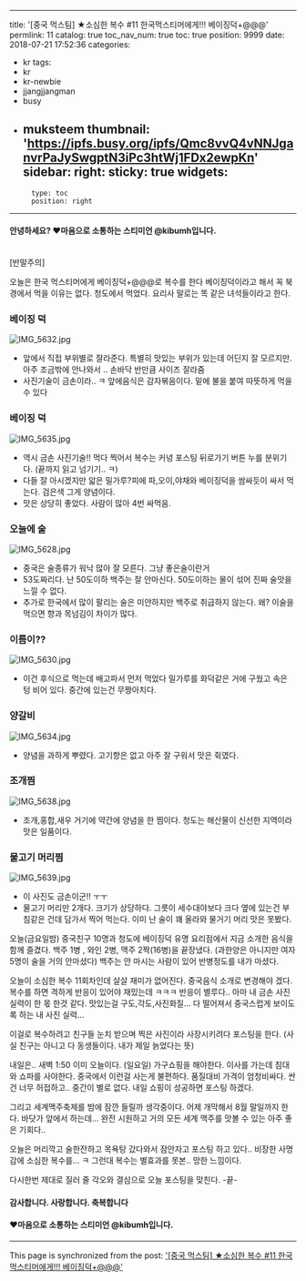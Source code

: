 
---
title: '[중국 먹스팀] ★소심한 복수 #11 한국먹스티머에게!!! 베이징덕+@@@'
permlink: 11
catalog: true
toc_nav_num: true
toc: true
position: 9999
date: 2018-07-21 17:52:36
categories:
- kr
tags:
- kr
- kr-newbie
- jjangjjangman
- busy
- muksteem
thumbnail: 'https://ipfs.busy.org/ipfs/Qmc8vvQ4vNNJganvrPaJySwgptN3iPc3htWj1FDx2ewpKn'
sidebar:
    right:
        sticky: true
widgets:
    -
        type: toc
        position: right
---


#### 안녕하세요? ♥마음으로 소통하는 스티미언 @kibumh입니다.
<br>
[반말주의]

오늘은 한국 먹스티머에게 베이징덕+@@@로 복수를 한다
베이징덕이라고 해서 꼭 북경에서 먹을 이유는 없다.
청도에서 먹었다. 
요리사 말로는 똑 같은 녀석들이라고 한다.

### 베이징 덕 
![IMG_5632.jpg](https://ipfs.busy.org/ipfs/Qmc8vvQ4vNNJganvrPaJySwgptN3iPc3htWj1FDx2ewpKn)
- 앞에서 직접 부위별로 잘라준다. 
   특별히 맛있는 부위가 있는데 어딘지 잘 모르지만.
   아주 조금밖에 안나와서 .. 손바닥 반만큼 사이즈 잘라줌
- 사진기술이 금손이라.. ㅋ  앞에음식은 감자볶음이다.
    밑에 불을 붙여 따뜻하게 먹을 수 있다

### 베이징 덕
![IMG_5635.jpg](https://ipfs.busy.org/ipfs/QmdsptMyUpfLVyyc5PPjqLLq1iSCBqH3sVEQhcRv3WnnNe)
 - 역시 금손 사진기술!!
    먹다 찍어서 복수는  커녕 포스팅 뒤로가기 버튼 누를   분위기다. 
    (끝까지 읽고 넘기기.. ㅋ)
- 다들 잘 아시겠지만 앏은 밀가루?피에 파,오이,야채와 베이징덕을
   쌈싸듯이 싸서 먹는다. 검은색 그게 양념이다.
- 맛은 상당히 좋았다.  사람이 많아 4번 싸먹음.

### 오늘에 술
![IMG_5628.jpg](https://ipfs.busy.org/ipfs/QmSoiFrjMmUWER4p3AqLbKvzMa4JQLNTHJnesa1KwgJyvt)
- 중국은 술종류가 워낙 많아 잘 모른다. 그냥 좋은술이란거
- 53도짜리다. 난 50도이하 백주는 잘 안마신다.
   50도이하는 물이 섞어 진짜 술맛을 느낄 수 없다.
- 추가로 한국에서 많이 팔리는 술은 미얀하지만 백주로 취급하지
   않는다. 왜? 이술을 먹으면 향과 목넘김이 차이가 많다.

### 이름이??
![IMG_5630.jpg](https://ipfs.busy.org/ipfs/QmWffpcPCXWFNB7Vgz2JKq8PmjAmPsZQoTQGJ4f7iWq8pR)
- 이건 후식으로 먹는데 배고파서 먼저 먹었다
   밀가루를 화덕같은 거에 구웠고 속은 텅 비어 있다.
   중간에 있는건 무짱아치다.

### 양갈비
![IMG_5634.jpg](https://ipfs.busy.org/ipfs/QmPeFjbKbFWeVBT3Q51F22yCvaUw72EqLsc8TDmeWVCvvv)
- 양념을 과하게 뿌렸다.
   고기향은 없고 아주 잘 구워서 맛은 쥑였다.

### 조개찜   
![IMG_5638.jpg](https://ipfs.busy.org/ipfs/QmczYzNsE4yz9JJ9FuJ9D3KeeukMRpppHfpaeDCmyfDojM)
- 조개,홍합,새우 거기에 약간에 양념을 한 찜이다.
   청도는 해산물이 신선한 지역이라 맛은 일품이다.

### 물고기 머리찜
![IMG_5639.jpg](https://ipfs.busy.org/ipfs/QmWHpkin66mhhs9ADrdZ67dnWnBWsoKgwh7EdUf1imvSLk)
- 이 사진도 금손이군!! ㅜㅜ
- 물고기 머리만 2개다. 크기가 상당하다. 그릇이 세수대야보다 크다
  옆에 있는건 부침같은 건데 담가서 찍어 먹는다. 
  이미 난 술이 꽤 올라와 물거기 머리 맛은 못봤다.

오늘(금요일밤) 중국친구 10명과 청도에 베이징덕 유명 요리점에서
지금 소개한 음식을 함께 즐겼다.
백주 1병 , 와인 2병, 맥주 2짝(16병)을 끝장냈다.
(과한양은 아니지만 여자5명이 술을 거의 안마셨다)
백주는 안 마시는 사람이 있어 반병정도를 내가 마셨다.

오늘이 소심한 복수 11회차인데 살살 재미가 없어진다.
중국음식 소개로 변경해야 겠다.
복수를 하면 격하게 반응이 있어야 재밌는데 ㅋㅋㅋ
반응이 별루다.. 아마 내 금손 사진실력이 한 몫 한것 같다.
맛있는걸 구도,각도,사진화질... 다 떨어져서 중국스럽게 
보이도록 하는 내 사진 실력...

이걸로 복수하려고 친구들 눈치 받으며 찍은 사진이라
사장시키려다 포스팅을 한다. 
(사실 친구는 아니고 다 동생들이다.  내가 제일 늙었다는 뜻)

내일은.. 새벽 1:50 이미 오늘이다. (일요일)
가구쇼핑을 해야한다.  이사를 가는데 침대와 쇼파를
사야한다.  중국에서 이런걸 사는게 불편하다.
품질대비 가격이 엄청비싸다. 싼건 너무 허접하고..
중간이 별로 없다.  내일 쇼핑이 성공하면 포스팅 하겠다.

그리고 세계맥주축제를 밤에 잠깐 들릴까 생각중이다.
어제 개막해서 8월 말일까지 한다.
바닷가 앞에서 하는데... 완전 시원하고 거의 모든 세계 맥주를 
맛볼 수 있는 아주 좋은 기회다.. 

오늘은 머리깍고 술한잔하고 목욕탕 갔다와서
잠안자고 포스팅 하고 있다.. 
비장한 사명감에 소심한 복수를...
ㅋ 그런대 복수는 별효과를 못본.. 망한 느낌이다.

다시한번 제대로 질러 줄 각오와 결심으로 오늘 포스팅을 맞친다.
-끝-

#### 감사합니다. 사랑합니다. 축복합니다
#### ♥마음으로 소통하는 스티미언 @kibumh입니다.





- - -

This page is synchronized from the post: ['[중국 먹스팀] ★소심한 복수 #11 한국먹스티머에게!!! 베이징덕+@@@'](https://steemit.com/@kibumh/11)
